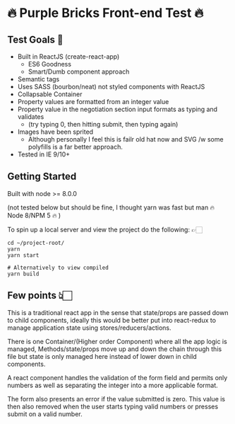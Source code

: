 # 🔥 Purple Bricks Front-end Test 🔥

## Test Goals 🥅

- Built in ReactJS (create-react-app)
    - ES6 Goodness
    - Smart/Dumb component approach
- Semantic tags
- Uses SASS (bourbon/neat) not styled components with ReactJS
- Collapsable Container
- Property values are formatted from an integer value
- Property value in the negotiation section input formats as typing and validates
    - (try typing 0, then hitting submit, then typing again)
- Images have been sprited
    - Although personally I feel this is failr old hat now and SVG /w some polyfills is a far better approach.
- Tested in IE 9/10+

## Getting Started

Built with node >= 8.0.0

(not tested below but should be fine, I thought yarn was fast but man 🔥 Node 8/NPM 5 🔥 )

To spin up a local server and view the project do the following: 👉🏻

```
cd ~/project-root/
yarn
yarn start

# Alternatively to view compiled
yarn build
```

## Few points 👆🏻

This is a traditional react app in the sense that state/props are passed down
to child components, ideally this would be better put into react-redux
to manage application state using stores/reducers/actions.

There is one Container/(Higher order Component) where all the app logic is managed,
Methods/state/props move up and down the chain through this file but state is only managed
here instead of lower down in child components.

A react component handles the validation of the form field and permits only numbers
as well as separating the integer into a more applicable format.

The form also presents an error if the value submitted is zero. This value
is then also removed when the user starts typing valid numbers or presses submit
on a valid number.